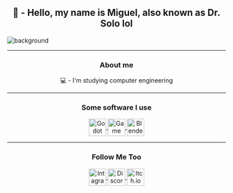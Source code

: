 <div class="main" title="head">
 	<!--	here is the background	-->
	<head>
	<h2 align=center> 🤖 - Hello, my name is Miguel, also known as Dr. Solo lol </h2>
	<img
		title	="background"
		alt	="background"	
		align	="center" 	
	 	src 	= "https://cdn.leonardo.ai/users/4ca3dbe5-820e-447b-aecc-ffb603540e48/generations/d2af487c-a848-457b-bea1-f48bab31117c/variations/UniversalUpscaler_d2af487c-a848-457b-bea1-f48bab31117c.jpg" 
 	/>
	</head>
	<hr>
	<div class="about me" align="center">
		<p>
			<h3> About me </h3>
			💻 - I'm studying computer engineering
		</p>
		<hr>
		<p>
			<h3 align=center>	Some software I use	</h3>
		</p>
		<div	align="center"	style = "display: inline_block">
			<a title="Godot" target="_blank" href="https://godotengine.org">
				<img title="Godot" alt="Godot Icon" height="40" width="40" align="center" src="https://upload.wikimedia.org/wikipedia/commons/thumb/6/6a/Godot_icon.svg/2048px-Godot_icon.svg.png" />
			</a>
			<a title="Game Maker" target="_blank" href="https://gamemaker.io/en">
				<img title="Game Maker" alt="Game Maker Icon" height="40" width="40" align="center" src = "https://freefilehippo.com/wp-content/uploads/2020/11/gamemaker-studio-2-logo.png" />
			</a>
			<a title="Blender" target="_blank" href="https://www.blender.org">
				<img title="Blender" alt="Blender Icon" height="40" width="40" align="center" src = "https://github.com/DoutorSolo/DoutorSolo/assets/132822901/0aacb41d-d132-4558-ad5b-ecb64a438e34" />
			</a>
			<!--
				<img title="Leonardo.AI"	alt="Leonardo.AI	Icon" 	height="50" width="120" align="center"	src = "https://media.licdn.com/dms/image/D4D12AQFMgqLxY9d83g/article-cover_image-shrink_600_2000/0/1701541946495?e=2147483647&v=beta&t=dTccd_Yui_jYqAYnLCDOrqbElOPvlJST6T1a-r6V8Cw"/>
			-->
		</div>
		<hr>
		<p>
			<h3 align=center>	Follow Me Too	</h3>
		</p>
		<div align="center" style = "display: inline_block">
			<a title="intagram"	target="_blank"							href	= "https://www.instagram.com/miguel_e303/" >
				<img alt="Intagram	Profile"	height="40" width="40" align="center"	src	= "https://upload.wikimedia.org/wikipedia/commons/thumb/a/a5/Instagram_icon.png/600px-Instagram_icon.png"/>
			</a>
			<a title="Discord" 	target="_blank" 						href 	= "https://discord.com/channels/@me/1242529222862573741" >
		                <img alt="Discord	Profile"	height="40" width="40" align="center" 	src 	= "https://github.com/DoutorSolo/DoutorSolo/assets/132822901/ec819b38-d12c-4c49-9ab3-d48ef3f4a6a7"/> 
			</a>
			<a title="Itch.io" 	target="_blank" 						href 	= "https://doutor-solo.itch.io" >
		                <img alt="Itch.io	Profile"	height="40" width="40" align="center" 	src 	= "https://cdn2.steamgriddb.com/icon_thumb/8b33ab221257b074d1d967042ad1d9d0.png"/> 
			</a>
		</div>
	</div>
</div>


<!--<a title="Leonardo.AI"	target="blank"							href 	= "https://app.leonardo.ai/profile/Doutor_Solo">
		      		<img alt="Leonardo.AI 	Profile"	height="50" width="120" align="center"	src 	= "https://media.licdn.com/dms/image/D4D12AQFMgqLxY9d83g/article-cover_image-shrink_600_2000/0/1701541946495?e=2147483647&v=beta&t=dTccd_Yui_jYqAYnLCDOrqbElOPvlJST6T1a-r6V8Cw"/> 
			</a>-->
